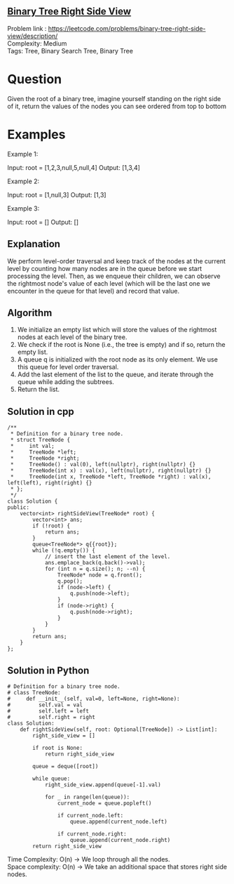 ## [Binary Tree Right Side View](https://leetcode.com/problems/binary-tree-right-side-view/description/)

Problem link : https://leetcode.com/problems/binary-tree-right-side-view/description/ <br>
Complexity: Medium <br>
Tags: Tree, Binary Search Tree, Binary Tree <br>


# Question

Given the root of a binary tree, imagine yourself standing on the right side of it, return the values of the nodes you can see ordered from top to bottom

 
# Examples

Example 1:

Input: root = [1,2,3,null,5,null,4]
Output: [1,3,4]

Example 2:

Input: root = [1,null,3]
Output: [1,3]

Example 3:

Input: root = []
Output: []

## Explanation

We perform level-order traversal and keep track of the nodes at the current level by counting how many nodes are in the queue before we start processing the level. Then, as we enqueue their children, we can observe the rightmost node's value of each level (which will be the last one we encounter in the queue for that level) and record that value.

## Algorithm

1. We initialize an empty list which will store the values of the rightmost nodes at each level of the binary tree. 
2. We check if the root is None (i.e., the tree is empty) and if so, return the empty list.
3. A queue q is initialized with the root node as its only element. We use this queue for level order traversal.
4. Add the last element of the list to the queue, and iterate through the queue while adding the subtrees. 
5. Return the list.


## Solution in cpp

```
/**
 * Definition for a binary tree node.
 * struct TreeNode {
 *     int val;
 *     TreeNode *left;
 *     TreeNode *right;
 *     TreeNode() : val(0), left(nullptr), right(nullptr) {}
 *     TreeNode(int x) : val(x), left(nullptr), right(nullptr) {}
 *     TreeNode(int x, TreeNode *left, TreeNode *right) : val(x), left(left), right(right) {}
 * };
 */
class Solution {
public:
    vector<int> rightSideView(TreeNode* root) {
        vector<int> ans;
        if (!root) {
            return ans;
        }
        queue<TreeNode*> q{{root}};
        while (!q.empty()) {
            // insert the last element of the level.
            ans.emplace_back(q.back()->val);
            for (int n = q.size(); n; --n) {
                TreeNode* node = q.front();
                q.pop();
                if (node->left) {
                    q.push(node->left);
                }
                if (node->right) {
                    q.push(node->right);
                }
            }
        }
        return ans;
    }
};
```

## Solution in Python
```
# Definition for a binary tree node.
# class TreeNode:
#     def __init__(self, val=0, left=None, right=None):
#         self.val = val
#         self.left = left
#         self.right = right
class Solution:
    def rightSideView(self, root: Optional[TreeNode]) -> List[int]:
        right_side_view = []
      
        if root is None:
            return right_side_view
      
        queue = deque([root])
      
        while queue:
            right_side_view.append(queue[-1].val)
          
            for _ in range(len(queue)):
                current_node = queue.popleft()
              
                if current_node.left:
                    queue.append(current_node.left)
              
                if current_node.right:
                    queue.append(current_node.right)
        return right_side_view
```
Time Complexity: O(n) -> We loop through all the nodes. <br>
Space complexity: O(n) -> We take an additional space that stores right side nodes.  	

